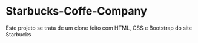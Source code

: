 # Starbucks-Coffe-Company
 Este projeto se trata de um clone feito com HTML, CSS e Bootstrap do site Starbucks
